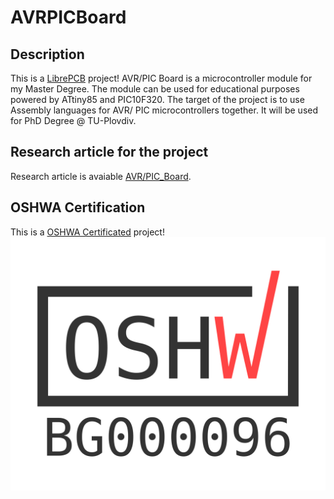# AVRPICBoard

## Description
This is a [LibrePCB](https://librepcb.org) project!
AVR/PIC Board is a microcontroller module for my Master Degree. 
The module can be used for educational purposes powered by ATtiny85 and PIC10F320. 
 The target of the project is to use  Assembly languages
  for  AVR/ PIC microcontrollers together.
  It will be used for PhD Degree @ TU-Plovdiv.
## Research article for the project
Research article is avaiable [AVR/PIC_Board]([https://certification.oshwa.org/bg000096.html](https://www.researchgate.net/publication/373769433_Designing_Microcontroller_module_with_target_to_use_AVRPIC_assembler)).
## OSHWA Certification
This is a [OSHWA Certificated](https://certification.oshwa.org/bg000096.html) project!
![Project is certificated ](BG000096.png "23.08.02")

